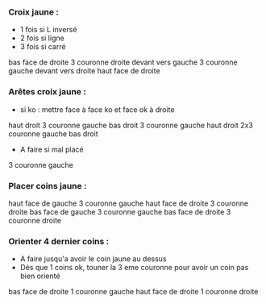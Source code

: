 ### Croix jaune :

- 1 fois si L inversé
- 2 fois si ligne
- 3 fois si carré

bas face de droite
3 couronne droite
devant vers gauche
3 couronne gauche
devant vers droite
haut face de droite

### Arêtes croix jaune :

- si ko : mettre face à face ko et face ok à droite

haut droit
3 couronne gauche
bas droit
3 couronne gauche
haut droit
2x3 couronne gauche
bas droit

- A faire si mal placé

3 couronne gauche

### Placer coins jaune :

haut face de gauche
3 couronne gauche
haut face de droite
3 couronne droite
bas face de gauche
3 couronne gauche
bas face de droite
3 couronne droite

### Orienter 4 dernier coins :

- A faire jusqu'a avoir le coin jaune au dessus
- Dès que 1 coins ok, touner la 3 eme couronne pour avoir un coin pas bien orienté

bas face de droite
1 couronne gauche
haut face de droite
1 couronne droite
